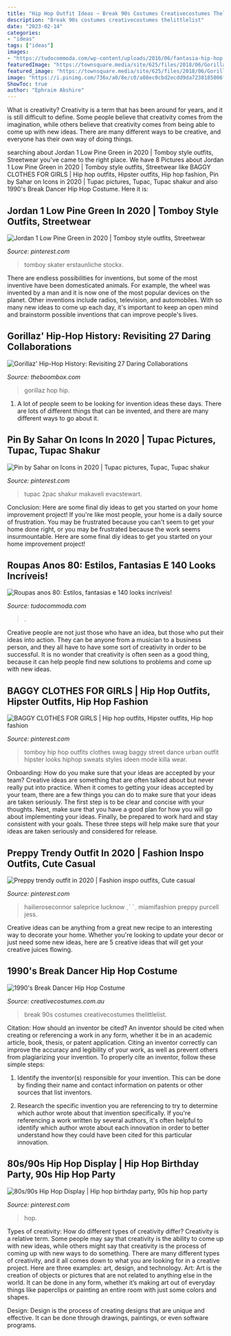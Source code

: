 ```yaml
---
title: "Hip Hop Outfit Ideas ~ Break 90s Costumes Creativecostumes Thelittlelist"
description: "Break 90s costumes creativecostumes thelittlelist"
date: "2023-02-14"
categories:
- "ideas"
tags: ["ideas"]
images:
- "https://tudocommoda.com/wp-content/uploads/2016/06/fantasia-hip-hop.jpg"
featuredImage: "https://townsquare.media/site/625/files/2018/06/Gorillaz.jpg?w=1200&amp;h=0&amp;zc=1&amp;s=0&amp;a=t&amp;q=89"
featured_image: "https://townsquare.media/site/625/files/2018/06/Gorillaz.jpg?w=1200&amp;h=0&amp;zc=1&amp;s=0&amp;a=t&amp;q=89"
image: "https://i.pinimg.com/736x/a0/8e/c0/a08ec0cbd2ecdd9da7238185006ff288--clothes-for-girls-baggy-clothes.jpg"
ShowToc: true
author: "Ephraim Abshire"
---
```



What is creativity?
Creativity is a term that has been around for years, and it is still difficult to define. Some people believe that creativity comes from the imagination, while others believe that creativity comes from being able to come up with new ideas. There are many different ways to be creative, and everyone has their own way of doing things.

	

		
searching about Jordan 1 Low Pine Green in 2020 | Tomboy style outfits, Streetwear you've came to the right place. We have 8 Pictures about Jordan 1 Low Pine Green in 2020 | Tomboy style outfits, Streetwear like BAGGY CLOTHES FOR GIRLS | Hip hop outfits, Hipster outfits, Hip hop fashion, Pin by Sahar on Icons in 2020 | Tupac pictures, Tupac, Tupac shakur and also 1990&#039;s Break Dancer Hip Hop Costume. Here it is:
		
    
## Jordan 1 Low Pine Green In 2020 | Tomboy Style Outfits, Streetwear

<img loading=lazy src="https://i.pinimg.com/736x/a1/82/3c/a1823ce12e10dea0cbb35777c4b57254.jpg" onerror="this.onerror=null;this.src='https://tse4.mm.bing.net/th?id=OIP.OV9Rpy90e2oc8Npr_fZAHgAAAA&amp;pid=15.1';" alt="Jordan 1 Low Pine Green in 2020 | Tomboy style outfits, Streetwear">

_Source: pinterest.com_

>tomboy skater erstaunliche stockx. 

	

There are endless possibilities for inventions, but some of the most inventive have been domesticated animals. For example, the wheel was invented by a man and it is now one of the most popular devices on the planet. Other inventions include radios, television, and automobiles. With so many new ideas to come up each day, it's important to keep an open mind and brainstorm possible inventions that can improve people's lives.

    
## Gorillaz&#039; Hip-Hop History: Revisiting 27 Daring Collaborations

<img loading=lazy src="https://townsquare.media/site/625/files/2018/06/Gorillaz.jpg?w=1200&amp;h=0&amp;zc=1&amp;s=0&amp;a=t&amp;q=89" onerror="this.onerror=null;this.src='https://tse3.mm.bing.net/th?id=OIP.5YW00476zoYaFC1xBdXL1AHaE8&amp;pid=15.1';" alt="Gorillaz&#039; Hip-Hop History: Revisiting 27 Daring Collaborations">

_Source: theboombox.com_

>gorillaz hop hip. 

	

1. A lot of people seem to be looking for invention ideas these days. There are lots of different things that can be invented, and there are many different ways to go about it. 

    
## Pin By Sahar On Icons In 2020 | Tupac Pictures, Tupac, Tupac Shakur

<img loading=lazy src="https://i.pinimg.com/736x/de/48/82/de488284ea426fd4a84135934cd7bddd.jpg" onerror="this.onerror=null;this.src='https://tse3.mm.bing.net/th?id=OIP.-RBJxcKbGcSB_xCoIzWe1gHaLG&amp;pid=15.1';" alt="Pin by Sahar on Icons in 2020 | Tupac pictures, Tupac, Tupac shakur">

_Source: pinterest.com_

>tupac 2pac shakur makaveli evacstewart. 

	

Conclusion: Here are some final diy ideas to get you started on your home improvement project!
If you're like most people, your home is a daily source of frustration. You may be frustrated because you can't seem to get your home done right, or you may be frustrated because the work seems insurmountable. Here are some final diy ideas to get you started on your home improvement project!

    
## Roupas Anos 80: Estilos, Fantasias E 140 Looks Incríveis!

<img loading=lazy src="https://tudocommoda.com/wp-content/uploads/2016/06/fantasia-hip-hop.jpg" onerror="this.onerror=null;this.src='https://tse1.mm.bing.net/th?id=OIP.GtzHRUbSBWBiDx54HvlbLQHaJ4&amp;pid=15.1';" alt="Roupas anos 80: Estilos, fantasias e 140 looks incríveis!">

_Source: tudocommoda.com_

>. 

	

Creative people are not just those who have an idea, but those who put their ideas into action. They can be anyone from a musician to a business person, and they all have to have some sort of creativity in order to be successful. It is no wonder that creativity is often seen as a good thing, because it can help people find new solutions to problems and come up with new ideas.

    
## BAGGY CLOTHES FOR GIRLS | Hip Hop Outfits, Hipster Outfits, Hip Hop Fashion

<img loading=lazy src="https://i.pinimg.com/736x/a0/8e/c0/a08ec0cbd2ecdd9da7238185006ff288--clothes-for-girls-baggy-clothes.jpg" onerror="this.onerror=null;this.src='https://tse2.mm.bing.net/th?id=OIP.OohECDE8OwbPaBBQk53jpwHaMo&amp;pid=15.1';" alt="BAGGY CLOTHES FOR GIRLS | Hip hop outfits, Hipster outfits, Hip hop fashion">

_Source: pinterest.com_

>tomboy hip hop outfits clothes swag baggy street dance urban outfit hipster looks hiphop sweats styles ideen mode killa wear. 

	

Onboarding: How do you make sure that your ideas are accepted by your team?
Creative ideas are something that are often talked about but never really put into practice. When it comes to getting your ideas accepted by your team, there are a few things you can do to make sure that your ideas are taken seriously. The first step is to be clear and concise with your thoughts. Next, make sure that you have a good plan for how you will go about implementing your ideas. Finally, be prepared to work hard and stay consistent with your goals. These three steps will help make sure that your ideas are taken seriously and considered for release.

    
## Preppy Trendy Outfit In 2020 | Fashion Inspo Outfits, Cute Casual

<img loading=lazy src="https://i.pinimg.com/736x/c7/f3/c8/c7f3c886e225650786660af1934114c9.jpg" onerror="this.onerror=null;this.src='https://tse2.mm.bing.net/th?id=OIP.-C-lpgIE2NxQY4ncFmhvZQHaPv&amp;pid=15.1';" alt="Preppy trendy outfit in 2020 | Fashion inspo outfits, Cute casual">

_Source: pinterest.com_

>hailieroseconnor saleprice lucknow ˏˋ ˊˎ miamifashion preppy purcell jess. 

	

Creative ideas can be anything from a great new recipe to an interesting way to decorate your home. Whether you're looking to update your decor or just need some new ideas, here are 5 creative ideas that will get your creative juices flowing.

    
## 1990&#039;s Break Dancer Hip Hop Costume

<img loading=lazy src="https://www.creativecostumes.com.au/wp-content/uploads/2014/07/RWP_238_web-768x1024.jpg" onerror="this.onerror=null;this.src='https://tse4.mm.bing.net/th?id=OIP.5F-DFJIj3pzxNjNP4BmJKwHaJ4&amp;pid=15.1';" alt="1990&#039;s Break Dancer Hip Hop Costume">

_Source: creativecostumes.com.au_

>break 90s costumes creativecostumes thelittlelist. 

	

Citation: How should an inventor be cited?
An inventor should be cited when creating or referencing a work in any form, whether it be in an academic article, book, thesis, or patent application. Citing an inventor correctly can improve the accuracy and legibility of your work, as well as prevent others from plagiarizing your invention. To properly cite an inventor, follow these simple steps:
1. Identify the inventor(s) responsible for your invention. This can be done by finding their name and contact information on patents or other sources that list inventors.

2. Research the specific invention you are referencing to try to determine which author wrote about that invention specifically. If you're referencing a work written by several authors, it's often helpful to identify which author wrote about each innovation in order to better understand how they could have been cited for this particular innovation.


    
## 80s/90s Hip Hop Display | Hip Hop Birthday Party, 90s Hip Hop Party

<img loading=lazy src="https://i.pinimg.com/736x/f3/0c/2d/f30c2d68c90dbe3a367b0ab5bd8d4653.jpg" onerror="this.onerror=null;this.src='https://tse1.mm.bing.net/th?id=OIP.uyVqGAmoK2YrxBY59QsNVwHaPP&amp;pid=15.1';" alt="80s/90s Hip Hop Display | Hip hop birthday party, 90s hip hop party">

_Source: pinterest.com_

>hop. 

	

Types of creativity: How do different types of creativity differ?
Creativity is a relative term. Some people may say that creativity is the ability to come up with new ideas, while others might say that creativity is the process of coming up with new ways to do something. There are many different types of creativity, and it all comes down to what you are looking for in a creative project. Here are three examples: art, design, and technology.
Art: Art is the creation of objects or pictures that are not related to anything else in the world. It can be done in any form, whether it’s making art out of everyday things like paperclips or painting an entire room with just some colors and shapes.

Design: Design is the process of creating designs that are unique and effective. It can be done through drawings, paintings, or even software programs.

